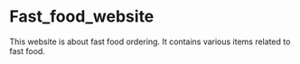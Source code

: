 # Fast_food_website
This website is about fast food ordering. It contains various items related to fast food.
